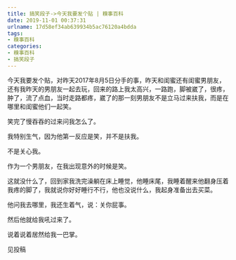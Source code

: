 ```yaml
---
title: 搞笑段子->今天我要发个贴 | 糗事百科
date: 2019-11-01 00:37:31
urlname: 17d58ef34ab639934b5ac76120a4bdda
tags: 
- 糗事百科
categories:
- 糗事百科
- 搞笑段子
---
```

今天我要发个贴，对昨天2017年8月5日分手的事，昨天和闺蜜还有闺蜜男朋友，还有我昨天的男朋友一起去玩，回来的路上我太高兴，一路跑，脚被崴了，很疼，肿了，流了点血，当时走路都疼，崴了的那一刻男朋友不是立马过来扶我，而是在哪里和闺蜜他们一起笑。

笑完了慢吞吞的过来问我怎么了。

我特别生气，因为他第一反应是笑，并不是扶我。

不是关心我。

作为一个男朋友，在我出现意外的时候是笑。

这就没什么了，回到家我洗完澡躺在床上睡觉，他睡床尾，我睡着醒来他翻身压着我疼的脚了，我就说你好好睡行不行，他也没说什么，我起身准备出去买菜。

他问我去哪里，我还生着气，说：关你屁事。

然后他就给我吼过来了。

说着说着居然给我一巴掌。

见投稿


